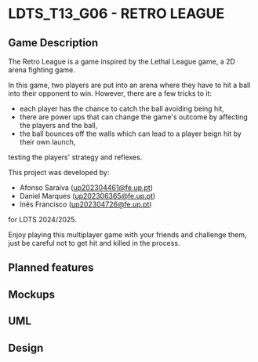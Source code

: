 # LDTS_T13_G06 - RETRO LEAGUE

## Game Description

The Retro League is a game inspired by the Lethal League game, a 2D arena fighting game. 

In this game, two players are put into an arena where they have to hit a ball into their opponent to win. However, there are a few tricks to it:
- each player has the chance to catch the ball avoiding being hit,
- there are power ups that can change the game's outcome by affecting the players and the ball,
- the ball bounces off the walls which can lead to a player beign hit by their own launch,

testing the players' strategy and reflexes.


This project was developed by:
- Afonso Saraiva (up202304461@fe.up.pt)
- Daniel Marques (up202306365@fe.up.pt)
- Inês Francisco (up202304726@fe.up.pt)

for LDTS 2024/2025.

Enjoy playing this multiplayer game with your friends and challenge them, just be careful not to get hit and killed in the process.

## Planned features

## Mockups

## UML

## Design

